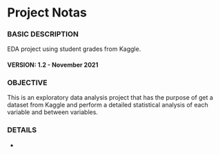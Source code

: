 # Project Notas

### BASIC DESCRIPTION
EDA project using student grades from Kaggle.

#### VERSION: 1.2 - November 2021

### OBJECTIVE
This is an exploratory data analysis project that has the purpose of get a dataset from Kaggle and perform a detailed statistical analysis of each variable and between variables. 

### DETAILS
* 
